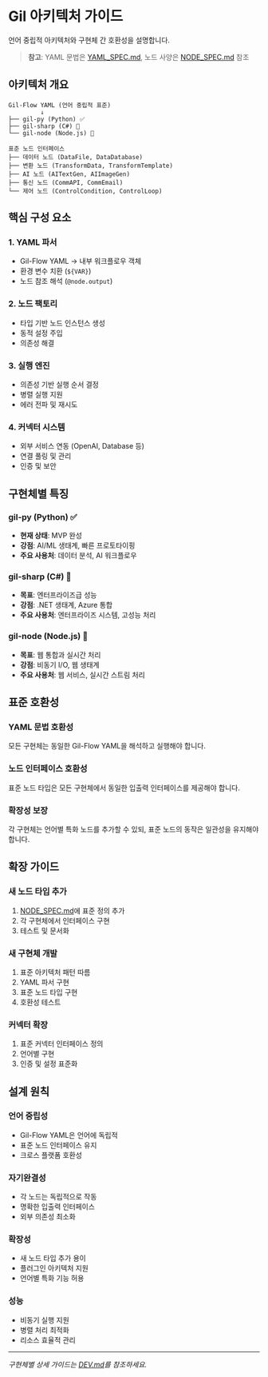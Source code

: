 # Gil 아키텍처 가이드

언어 중립적 아키텍처와 구현체 간 호환성을 설명합니다.

> **참고**: YAML 문법은 [YAML_SPEC.md](YAML_SPEC.md), 노드 사양은 [NODE_SPEC.md](NODE_SPEC.md) 참조

## 아키텍처 개요

```
Gil-Flow YAML (언어 중립적 표준)
         ↓
├── gil-py (Python) ✅
├── gil-sharp (C#) 🚧  
└── gil-node (Node.js) 🚧

표준 노드 인터페이스
├── 데이터 노드 (DataFile, DataDatabase)
├── 변환 노드 (TransformData, TransformTemplate)
├── AI 노드 (AITextGen, AIImageGen)
├── 통신 노드 (CommAPI, CommEmail)
└── 제어 노드 (ControlCondition, ControlLoop)
```

## 핵심 구성 요소

### 1. YAML 파서
- Gil-Flow YAML → 내부 워크플로우 객체
- 환경 변수 치환 (`${VAR}`)
- 노드 참조 해석 (`@node.output`)

### 2. 노드 팩토리
- 타입 기반 노드 인스턴스 생성
- 동적 설정 주입
- 의존성 해결

### 3. 실행 엔진
- 의존성 기반 실행 순서 결정
- 병렬 실행 지원
- 에러 전파 및 재시도

### 4. 커넥터 시스템
- 외부 서비스 연동 (OpenAI, Database 등)
- 연결 풀링 및 관리
- 인증 및 보안

## 구현체별 특징

### gil-py (Python) ✅
- **현재 상태**: MVP 완성
- **강점**: AI/ML 생태계, 빠른 프로토타이핑
- **주요 사용처**: 데이터 분석, AI 워크플로우

### gil-sharp (C#) 🚧
- **목표**: 엔터프라이즈급 성능
- **강점**: .NET 생태계, Azure 통합
- **주요 사용처**: 엔터프라이즈 시스템, 고성능 처리

### gil-node (Node.js) 🚧
- **목표**: 웹 통합과 실시간 처리
- **강점**: 비동기 I/O, 웹 생태계
- **주요 사용처**: 웹 서비스, 실시간 스트림 처리

## 표준 호환성

### YAML 문법 호환성
모든 구현체는 동일한 Gil-Flow YAML을 해석하고 실행해야 합니다.

### 노드 인터페이스 호환성
표준 노드 타입은 모든 구현체에서 동일한 입출력 인터페이스를 제공해야 합니다.

### 확장성 보장
각 구현체는 언어별 특화 노드를 추가할 수 있되, 표준 노드의 동작은 일관성을 유지해야 합니다.

## 확장 가이드

### 새 노드 타입 추가
1. [NODE_SPEC.md](NODE_SPEC.md)에 표준 정의 추가
2. 각 구현체에서 인터페이스 구현
3. 테스트 및 문서화

### 새 구현체 개발
1. 표준 아키텍처 패턴 따름
2. YAML 파서 구현
3. 표준 노드 타입 구현
4. 호환성 테스트

### 커넥터 확장
1. 표준 커넥터 인터페이스 정의
2. 언어별 구현
3. 인증 및 설정 표준화

## 설계 원칙

### 언어 중립성
- Gil-Flow YAML은 언어에 독립적
- 표준 노드 인터페이스 유지
- 크로스 플랫폼 호환성

### 자기완결성  
- 각 노드는 독립적으로 작동
- 명확한 입출력 인터페이스
- 외부 의존성 최소화

### 확장성
- 새 노드 타입 추가 용이
- 플러그인 아키텍처 지원
- 언어별 특화 기능 허용

### 성능
- 비동기 실행 지원
- 병렬 처리 최적화
- 리소스 효율적 관리

---

*구현체별 상세 가이드는 [DEV.md](DEV.md)를 참조하세요.*
